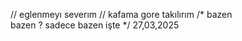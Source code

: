 //  eglenmeyı severım
// kafama gore takılırım
/* bazen   
   bazen ?
   sadece bazen işte */
                         27,03,2025

